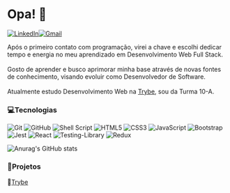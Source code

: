 # Opa! 👋

<a href="https://www.linkedin.com/in/vscanto/"><img alt="LinkedIn" src="https://img.shields.io/badge/linkedin-%230077B5.svg?style=for-the-badge&logo=linkedin&logoColor=white"/></a><a href="mailto:iamvictorcanto@gmail.com"><img alt="Gmail" src="https://img.shields.io/badge/Gmail-D14836?style=for-the-badge&logo=gmail&logoColor=white" /></a>

<p>Após o primeiro contato com programação, virei a chave e escolhi dedicar tempo e energia no meu aprendizado em Desenvolvimento Web Full Stack.
<br><br>
Gosto de aprender e busco aprimorar minha base através de novas fontes de conhecimento, visando evoluir como Desenvolvedor de Software.
<br><br>
Atualmente estudo Desenvolvimento Web na <a href="https://www.betrybe.com/">Trybe</a>, sou da Turma 10-A.

### 💻Tecnologias

<div display="flex">
  <img alt="Git" src="https://img.shields.io/badge/git-%23F05033.svg?style=for-the-badge&logo=git&logoColor=white"/>
  <img alt="GitHub" src="https://img.shields.io/badge/github-%23121011.svg?style=for-the-badge&logo=github&logoColor=white"/>
  <img alt="Shell Script" src="https://img.shields.io/badge/shell_script-%23121011.svg?style=for-the-badge&logo=gnu-bash&logoColor=white"/>
  <img alt="HTML5" src="https://img.shields.io/badge/html5-%23E34F26.svg?style=for-the-badge&logo=html5&logoColor=white"/>
  <img alt="CSS3" src="https://img.shields.io/badge/css3-%231572B6.svg?style=for-the-badge&logo=css3&logoColor=white"/>
  <img alt="JavaScript" src="https://img.shields.io/badge/javascript-%23323330.svg?style=for-the-badge&logo=javascript&logoColor=%23F7DF1E"/>
  <img alt="Bootstrap" src="https://img.shields.io/badge/bootstrap-%23563D7C.svg?style=for-the-badge&logo=bootstrap&logoColor=white"/>
  <img alt="Jest" src="https://img.shields.io/badge/-jest-%23C21325?style=for-the-badge&logo=jest&logoColor=white"/>
  <img alt="React" src="https://img.shields.io/badge/react-%2320232a.svg?style=for-the-badge&logo=react&logoColor=%2361DAFB"/>
  <img alt="Testing-Library" src="https://img.shields.io/badge/-TestingLibrary-%23E33332?style=for-the-badge&logo=testing-library&logoColor=white"/>
  <img alt="Redux" src="https://img.shields.io/badge/redux-%23593d88.svg?style=for-the-badge&logo=redux&logoColor=white"/>
</div>

![Anurag's GitHub stats](https://github-readme-stats.vercel.app/api?username=victorcanto&theme=gotham&show_icons=true)


### 🚀Projetos

📁[Trybe](https://github.com/victorcanto/trybe-projects)

